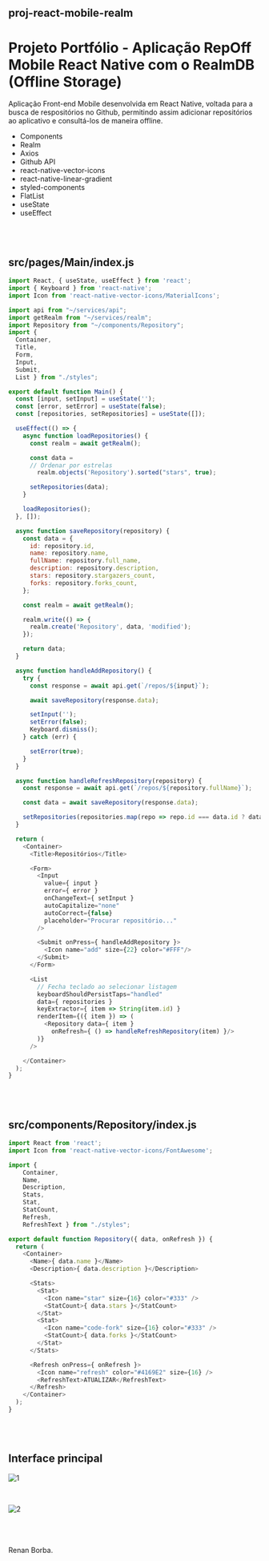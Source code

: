 ## proj-react-mobile-realm 
# Projeto Portfólio - Aplicação RepOff Mobile React Native com o RealmDB (Offline Storage)
Aplicação Front-end Mobile desenvolvida em React Native, voltada para a busca de respositórios no Github, permitindo assim adicionar repositórios ao aplicativo e consultá-los de maneira offline. 
<ul> 
  <li>Components</li>
  <li>Realm</li>
  <li>Axios</li>
  <li>Github API</li>
  <li>react-native-vector-icons</li>
  <li>react-native-linear-gradient</li>
  <li>styled-components</li>
  <li>FlatList</li>
  <li>useState</li>
  <li>useEffect</li>
</ul>
<br><br>  

## src/pages/Main/index.js 

```js
import React, { useState, useEffect } from 'react';
import { Keyboard } from 'react-native';
import Icon from 'react-native-vector-icons/MaterialIcons';

import api from "~/services/api";
import getRealm from "~/services/realm";
import Repository from "~/components/Repository";
import {
  Container,
  Title,
  Form,
  Input,
  Submit,
  List } from "./styles";

export default function Main() {
  const [input, setInput] = useState('');
  const [error, setError] = useState(false);
  const [repositories, setRepositories] = useState([]);

  useEffect(() => {
    async function loadRepositories() {
      const realm = await getRealm();

      const data =
      // Ordenar por estrelas
        realm.objects('Repository').sorted("stars", true);

      setRepositories(data);
    }

    loadRepositories();
  }, []);

  async function saveRepository(repository) {
    const data = {
      id: repository.id,
      name: repository.name,
      fullName: repository.full_name,
      description: repository.description,
      stars: repository.stargazers_count,
      forks: repository.forks_count,
    };

    const realm = await getRealm();

    realm.write(() => {
      realm.create('Repository', data, 'modified');
    });

    return data;
  }

  async function handleAddRepository() {
    try {
      const response = await api.get(`/repos/${input}`);

      await saveRepository(response.data);

      setInput('');
      setError(false);
      Keyboard.dismiss();
    } catch (err) {

      setError(true);
    }
  }

  async function handleRefreshRepository(repository) {
    const response = await api.get(`/repos/${repository.fullName}`);

    const data = await saveRepository(response.data);

    setRepositories(repositories.map(repo => repo.id === data.id ? data : repo))
  }

  return (
    <Container>
      <Title>Repositórios</Title>

      <Form>
        <Input
          value={ input }
          error={ error }
          onChangeText={ setInput }
          autoCapitalize="none"
          autoCorrect={false}
          placeholder="Procurar repositório..."
        />

        <Submit onPress={ handleAddRepository }>
          <Icon name="add" size={22} color="#FFF"/>
        </Submit>
      </Form>

      <List
        // Fecha teclado ao selecionar listagem
        keyboardShouldPersistTaps="handled"
        data={ repositories }
        keyExtractor={ item => String(item.id) }
        renderItem={({ item }) => (
          <Repository data={ item }
            onRefresh={ () => handleRefreshRepository(item) }/>
        )}
      />

    </Container>
  );
}
```

<br><br>

## src/components/Repository/index.js 

```js
import React from 'react';
import Icon from 'react-native-vector-icons/FontAwesome';

import {
    Container,
    Name,
    Description,
    Stats,
    Stat,
    StatCount,
    Refresh,
    RefreshText } from "./styles";

export default function Repository({ data, onRefresh }) {
  return (
    <Container>
      <Name>{ data.name }</Name>
      <Description>{ data.description }</Description>

      <Stats>
        <Stat>
          <Icon name="star" size={16} color="#333" />
          <StatCount>{ data.stars }</StatCount>
        </Stat>
        <Stat>
          <Icon name="code-fork" size={16} color="#333" />
          <StatCount>{ data.forks }</StatCount>
        </Stat>
      </Stats>

      <Refresh onPress={ onRefresh }>
        <Icon name="refresh" color="#4169E2" size={16} />
        <RefreshText>ATUALIZAR</RefreshText>
      </Refresh>
    </Container>
  );
}
```

<br><br>

## Interface principal

![1](https://user-images.githubusercontent.com/48495838/69454079-1cc79300-0d44-11ea-9306-eef85cb50e38.JPG)

<br>

![2](https://user-images.githubusercontent.com/48495838/69454082-1cc79300-0d44-11ea-941b-a7170af6f198.JPG)
<br> 

<br><br>    
Renan Borba.

